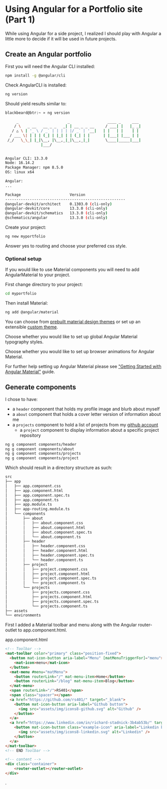# Using Angular for a Portfolio site (Part 1)

While using Angular for a side project, I realized I should play with Angular a little more to decide if it will be used in future projects.

## Create an Angular portfolio

First you will need the Angular CLI installed:

```bash
npm install -g @angular/cli
```

Check AngularCLI is installed: 

```bash
ng version
```

Should yield results similar to: 

```bash
blackbeard@btr:~ » ng version

     _                      _                 ____ _     ___
    / \   _ __   __ _ _   _| | __ _ _ __     / ___| |   |_ _|
   / △ \ | '_ \ / _` | | | | |/ _` | '__|   | |   | |    | |
  / ___ \| | | | (_| | |_| | | (_| | |      | |___| |___ | |
 /_/   \_\_| |_|\__, |\__,_|_|\__,_|_|       \____|_____|___|
                |___/
    

Angular CLI: 13.3.0
Node: 16.14.2
Package Manager: npm 8.5.0
OS: linux x64

Angular: 
... 

Package                      Version
------------------------------------------------------
@angular-devkit/architect    0.1303.0 (cli-only)
@angular-devkit/core         13.3.0 (cli-only)
@angular-devkit/schematics   13.3.0 (cli-only)
@schematics/angular          13.3.0 (cli-only)
```

Create your project:

```bash
ng new myportfolio
```

Answer yes to routing and choose your preferred css style.

### Optional setup

If you would like to use Material components you will need to add AngularMaterial to your project.

First change directory to your project:

```bash
cd myportfolio
```

Then install Material:

```bash
ng add @angular/material
```

You can choose from [prebuilt material design themes](https://material.angular.io/guide/theming#using-a-pre-built-theme) or set up an extensible [custom theme](https://material.angular.io/guide/theming#defining-a-theme).

Choose whether you would like to set up global Angular Material typography styles.

Choose whether you would like to set up browser animations for Angular Material.

For further help setting up Angular Material please see ["Getting Started with Angular Material"](https://material.angular.io/guide/getting-started) guide.


## Generate components

I chose to have:

* a `header` component that holds my profile image and blurb about myself
* a `about` component that holds a cover letter version of information about me
* a `projects` component to hold a list of projects from my [github account](https://github.com/rs401)
    * a `project` component to display information about a specific project repository

```bash
ng g component components/header
ng g component components/about
ng g component components/projects
ng g component components/project
```

Which should result in a directory structure as such:

```bash
src
├── app
│   ├── app.component.css
│   ├── app.component.html
│   ├── app.component.spec.ts
│   ├── app.component.ts
│   ├── app.module.ts
│   ├── app-routing.module.ts
│   └── components
│       ├── about
│       │   ├── about.component.css
│       │   ├── about.component.html
│       │   ├── about.component.spec.ts
│       │   └── about.component.ts
│       ├── header
│       │   ├── header.component.css
│       │   ├── header.component.html
│       │   ├── header.component.spec.ts
│       │   └── header.component.ts
│       ├── project
│       │   ├── project.component.css
│       │   ├── project.component.html
│       │   ├── project.component.spec.ts
│       │   └── project.component.ts
│       └── projects
│           ├── projects.component.css
│           ├── projects.component.html
│           ├── projects.component.spec.ts
│           └── projects.component.ts
├── assets
└── environments
```

First I added a Material toolbar and menu along with the Angular router-outlet to app.component.html.

app.component.html
```html
<!-- Toolbar -->
<mat-toolbar color="primary" class="position-fixed">
  <button mat-icon-button aria-label="Menu" [matMenuTriggerFor]="menu">
    <mat-icon>menu</mat-icon>
  </button>
  <mat-menu #menu="matMenu">
    <button routerLink="/" mat-menu-item>Home</button>
    <button routerLink="/blog" mat-menu-item>Blog</button>
  </mat-menu>
  <span routerLink="/">RS401</span>
  <span class="spacer"></span>
  <a href="https://github.com/rs401/" target="_blank">
    <button mat-icon-button aria-label="Github button">
      <img src="assets/img/icons8-github.svg" alt="Github" />
    </button>
  </a>
  <a href="https://www.linkedin.com/in/richard-stadnick-3b4ab53b/" target="_blank">
    <button mat-icon-button class="example-icon" aria-label="Linkedin button">
      <img src="assets/img/icons8-linkedin.svg" alt="Linkedin" />
    </button>
  </a>
</mat-toolbar>
<!-- END Toolbar -->

<!-- content -->
<div class="container">
    <router-outlet></router-outlet>
</div>

```






.